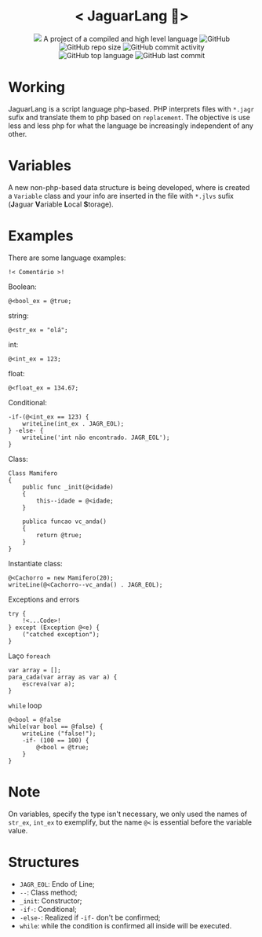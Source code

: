 <h1 align=center> 
  < JaguarLang 🐆> 
</h1>
<p align=center>
  <img src = https://github.com/caue-alves/Linguagem-Jaguar/blob/master/.github/img/jaguar.png?raw=true"/>
A project of a compiled and high level language
  
  
<img alt="GitHub" src="https://img.shields.io/github/license/caue-alves/Linguagem-Jaguar?color=green">
<img alt="GitHub repo size" src="https://img.shields.io/github/repo-size/caue-alves/Linguagem-Jaguar?color=informational">
<img alt="GitHub commit activity" src="https://img.shields.io/github/commit-activity/w/caue-alves/Linguagem-Jaguar?color=9cf"><br>
<img alt="GitHub top language" src="https://img.shields.io/github/languages/top/caue-alves/Linguagem-Jaguar?color=blueviolet">
<img alt="GitHub last commit" src="https://img.shields.io/github/last-commit/caue-alves/Linguagem-Jaguar?color=blue">
</p>

# Working

JaguarLang is a script language php-based. PHP interprets files with `*.jagr` sufix and translate them to php based on `replacement`. The objective is use less and less php for what the language be increasingly independent of any other.

# Variables

A new non-php-based data structure is being developed, where is created a `Variable` class and your info are inserted in the file with `*.jlvs` sufix (**J**aguar **V**ariable **L**ocal **S**torage).

# Examples

There are some language examples:
```
!< Comentário >!
```
Boolean:
```
@<bool_ex = @true;
```

string:
```
@<str_ex = "olá";
```
int:
```
@<int_ex = 123;
```

float:
```
@<float_ex = 134.67;
```
Conditional:
```
-if-(@<int_ex == 123) {
	writeLine(int_ex . JAGR_EOL);
} -else- {
	writeLine('int não encontrado. JAGR_EOL');
}
```

Class:
```
Class Mamifero
{
	public func _init(@<idade)
	{
		this--idade = @<idade;
	}

	publica funcao vc_anda()
	{
		return @true;
	}
}
```
Instantiate class:
```
@<Cachorro = new Mamifero(20);
writeLine(@<Cachorro--vc_anda() . JAGR_EOL);
```
Exceptions and errors
```
try {
	!<...Code>!
} except (Exception @<e) {
	("catched exception");
}
```
Laço `foreach`
```
var array = [];
para_cada(var array as var a) {
	escreva(var a);
}
```
`while` loop
```
@<bool = @false
while(var bool == @false) {
	writeLine ("false!");
	-if- (100 == 100) {
		@<bool = @true;
	}
}
```

# Note
On variables, specify the type isn't necessary, we only used the names of `str_ex`, `int_ex` to exemplify, but the name `@<` is essential before the variable value.

# Structures
* `JAGR_EOL`: Endo of Line;
* `--`: Class method;
* `_init`: Constructor;
* `-if-`: Conditional;
* `-else-`: Realized if `-if-` don't be confirmed;
* `while`: while the condition is confirmed all inside will be executed.
